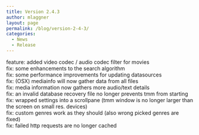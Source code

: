 ```yaml
---
title: Version 2.4.3
author: mlaggner
layout: page
permalink: /blog/version-2-4-3/
categories:
  - News
  - Release
---
```

feature: added video codec / audio codec filter for movies  
fix: some enhancements to the search algorithm  
fix: some performance improvements for updating datasources  
fix: (OSX) mediainfo will now gather data from all files  
fix: media information now gathers more audio/text details  
fix: an invalid database recovery file no longer prevents tmm from starting  
fix: wrapped settings into a scrollpane (tmm window is no longer larger than the screen on small res. devices)  
fix: custom genres work as they should (also wrong picked genres are fixed)  
fix: failed http requests are no longer cached<!--more-->
